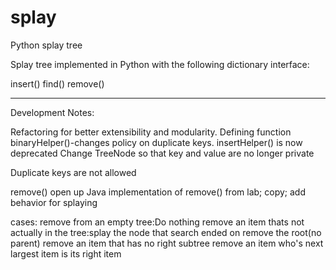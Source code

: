 splay
=====

Python splay tree

Splay tree implemented in Python with the following dictionary interface:

insert()
find()
remove()

---
Development Notes:

Refactoring for better extensibility and modularity.
  Defining function binaryHelper()-changes policy on duplicate keys.
insertHelper() is now deprecated
Change TreeNode so that key and value are no longer private

Duplicate keys are not allowed

remove()
  open up Java implementation of remove() from lab; copy; add behavior for splaying

cases:
  remove from an empty tree:Do nothing
  remove an item thats not actually in the tree:splay the node that search ended on
  remove the root(no parent)
  remove an item that has no right subtree
  remove an item who's next largest item is its right item

